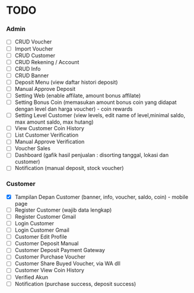 # TODO

### Admin

-   [ ] CRUD Voucher
-   [ ] Import Voucher
-   [ ] CRUD Customer
-   [ ] CRUD Rekening / Account
-   [ ] CRUD Info
-   [ ] CRUD Banner
-   [ ] Deposit Menu (view daftar histori deposit)
-   [ ] Manual Approve Deposit
-   [ ] Setting Web (enable affilate, amount bonus affilate)
-   [ ] Setting Bonus Coin (memasukan amount bonus coin yang didapat dengan level dan harga voucher) - coin rewards
-   [ ] Setting Level Customer (view levels, edit name of level,minimal saldo, max amount saldo, max hutang)
-   [ ] View Customer Coin History
-   [ ] List Customer Verification
-   [ ] Manual Approve Verification
-   [ ] Voucher Sales
-   [ ] Dashboard (gafik hasil penjualan : disorting tanggal, lokasi dan customer)
-   [ ] Notification (manual deposit, stock voucher)

### Customer

-   [x] Tampilan Depan Customer (banner, info, voucher, saldo, coin) - mobile page
-   [ ] Register Customer (wajib data lengkap)
-   [ ] Register Customer Gmail
-   [ ] Login Customer
-   [ ] Login Customer Gmail
-   [ ] Customer Edit Profile
-   [ ] Customer Deposit Manual
-   [ ] Customer Deposit Payment Gateway
-   [ ] Customer Purchase Voucher
-   [ ] Customer Share Buyed Voucher, via WA dll
-   [ ] Customer View Coin History
-   [ ] Verified Akun
-   [ ] Notification (purchase success, deposit success)
